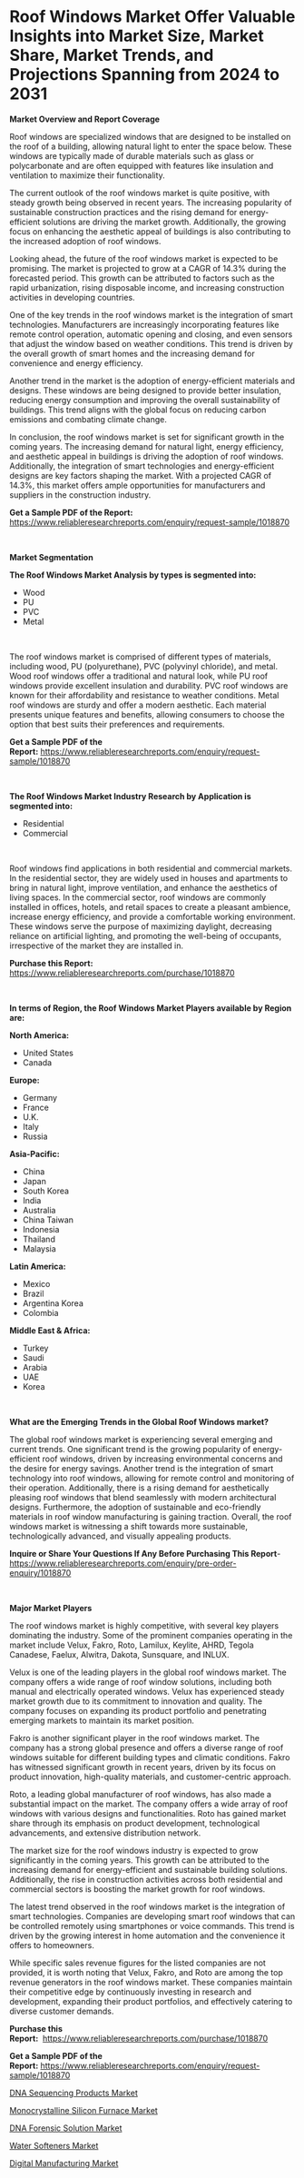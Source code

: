 <p><h1>Roof Windows Market Offer Valuable Insights into Market Size, Market Share, Market Trends, and Projections Spanning from 2024 to 2031</h1></p><p><strong>Market Overview and Report Coverage</strong></p>
<p><p>Roof windows are specialized windows that are designed to be installed on the roof of a building, allowing natural light to enter the space below. These windows are typically made of durable materials such as glass or polycarbonate and are often equipped with features like insulation and ventilation to maximize their functionality.</p><p>The current outlook of the roof windows market is quite positive, with steady growth being observed in recent years. The increasing popularity of sustainable construction practices and the rising demand for energy-efficient solutions are driving the market growth. Additionally, the growing focus on enhancing the aesthetic appeal of buildings is also contributing to the increased adoption of roof windows.</p><p>Looking ahead, the future of the roof windows market is expected to be promising. The market is projected to grow at a CAGR of 14.3% during the forecasted period. This growth can be attributed to factors such as the rapid urbanization, rising disposable income, and increasing construction activities in developing countries.</p><p>One of the key trends in the roof windows market is the integration of smart technologies. Manufacturers are increasingly incorporating features like remote control operation, automatic opening and closing, and even sensors that adjust the window based on weather conditions. This trend is driven by the overall growth of smart homes and the increasing demand for convenience and energy efficiency.</p><p>Another trend in the market is the adoption of energy-efficient materials and designs. These windows are being designed to provide better insulation, reducing energy consumption and improving the overall sustainability of buildings. This trend aligns with the global focus on reducing carbon emissions and combating climate change.</p><p>In conclusion, the roof windows market is set for significant growth in the coming years. The increasing demand for natural light, energy efficiency, and aesthetic appeal in buildings is driving the adoption of roof windows. Additionally, the integration of smart technologies and energy-efficient designs are key factors shaping the market. With a projected CAGR of 14.3%, this market offers ample opportunities for manufacturers and suppliers in the construction industry.</p></p>
<p><strong>Get a Sample PDF of the Report:</strong> <a href="https://www.reliableresearchreports.com/enquiry/request-sample/1018870">https://www.reliableresearchreports.com/enquiry/request-sample/1018870</a></p>
<p>&nbsp;</p>
<p><strong>Market Segmentation</strong></p>
<p><strong>The Roof Windows Market Analysis by types is segmented into:</strong></p>
<p><ul><li>Wood</li><li>PU</li><li>PVC</li><li>Metal</li></ul></p>
<p>&nbsp;</p>
<p><p>The roof windows market is comprised of different types of materials, including wood, PU (polyurethane), PVC (polyvinyl chloride), and metal. Wood roof windows offer a traditional and natural look, while PU roof windows provide excellent insulation and durability. PVC roof windows are known for their affordability and resistance to weather conditions. Metal roof windows are sturdy and offer a modern aesthetic. Each material presents unique features and benefits, allowing consumers to choose the option that best suits their preferences and requirements.</p></p>
<p><strong>Get a Sample PDF of the Report:</strong>&nbsp;<a href="https://www.reliableresearchreports.com/enquiry/request-sample/1018870">https://www.reliableresearchreports.com/enquiry/request-sample/1018870</a></p>
<p>&nbsp;</p>
<p><strong>The Roof Windows Market Industry Research by Application is segmented into:</strong></p>
<p><ul><li>Residential</li><li>Commercial</li></ul></p>
<p>&nbsp;</p>
<p><p>Roof windows find applications in both residential and commercial markets. In the residential sector, they are widely used in houses and apartments to bring in natural light, improve ventilation, and enhance the aesthetics of living spaces. In the commercial sector, roof windows are commonly installed in offices, hotels, and retail spaces to create a pleasant ambience, increase energy efficiency, and provide a comfortable working environment. These windows serve the purpose of maximizing daylight, decreasing reliance on artificial lighting, and promoting the well-being of occupants, irrespective of the market they are installed in.</p></p>
<p><strong>Purchase this Report:</strong>&nbsp; <a href="https://www.reliableresearchreports.com/purchase/1018870">https://www.reliableresearchreports.com/purchase/1018870</a></p>
<p>&nbsp;</p>
<p><strong>In terms of Region, the Roof Windows Market Players available by Region are:</strong></p>
<p>
    <p> <strong> North America: </strong>
        <ul>
            <li>United States</li>
            <li>Canada</li>
        </ul>
        </p> 
    <p> <strong> Europe: </strong>
        <ul>
            <li>Germany</li>
            <li>France</li>
            <li>U.K.</li>
            <li>Italy</li>
            <li>Russia</li>
        </ul>
        </p> 
    <p> <strong> Asia-Pacific: </strong>
        <ul>
            <li>China</li>
            <li>Japan</li>
            <li>South Korea</li>
            <li>India</li>
            <li>Australia</li>
            <li>China Taiwan</li>
            <li>Indonesia</li>
            <li>Thailand</li>
            <li>Malaysia</li>
        </ul>
        </p> 
    <p> <strong> Latin America: </strong>
        <ul>
            <li>Mexico</li>
            <li>Brazil</li>
            <li>Argentina Korea</li>
            <li>Colombia</li>
        </ul>
        </p> 
    <p> <strong> Middle East & Africa: </strong>
        <ul>
            <li>Turkey</li>
            <li>Saudi</li>
            <li>Arabia</li>
            <li>UAE</li>
            <li>Korea</li>
        </ul>
    </p>
    </p>
<p>&nbsp;</p>
<p><strong>What are the Emerging Trends in the Global Roof Windows market?</strong></p>
<p><p>The global roof windows market is experiencing several emerging and current trends. One significant trend is the growing popularity of energy-efficient roof windows, driven by increasing environmental concerns and the desire for energy savings. Another trend is the integration of smart technology into roof windows, allowing for remote control and monitoring of their operation. Additionally, there is a rising demand for aesthetically pleasing roof windows that blend seamlessly with modern architectural designs. Furthermore, the adoption of sustainable and eco-friendly materials in roof window manufacturing is gaining traction. Overall, the roof windows market is witnessing a shift towards more sustainable, technologically advanced, and visually appealing products.</p></p>
<p><strong>Inquire or Share Your Questions If Any Before Purchasing This Report</strong>- <a href="https://www.reliableresearchreports.com/enquiry/pre-order-enquiry/1018870">https://www.reliableresearchreports.com/enquiry/pre-order-enquiry/1018870</a></p>
<p>&nbsp;</p>
<p><strong>Major Market Players</strong></p>
<p><p>The roof windows market is highly competitive, with several key players dominating the industry. Some of the prominent companies operating in the market include Velux, Fakro, Roto, Lamilux, Keylite, AHRD, Tegola Canadese, Faelux, Alwitra, Dakota, Sunsquare, and INLUX.</p><p>Velux is one of the leading players in the global roof windows market. The company offers a wide range of roof window solutions, including both manual and electrically operated windows. Velux has experienced steady market growth due to its commitment to innovation and quality. The company focuses on expanding its product portfolio and penetrating emerging markets to maintain its market position.</p><p>Fakro is another significant player in the roof windows market. The company has a strong global presence and offers a diverse range of roof windows suitable for different building types and climatic conditions. Fakro has witnessed significant growth in recent years, driven by its focus on product innovation, high-quality materials, and customer-centric approach.</p><p>Roto, a leading global manufacturer of roof windows, has also made a substantial impact on the market. The company offers a wide array of roof windows with various designs and functionalities. Roto has gained market share through its emphasis on product development, technological advancements, and extensive distribution network.</p><p>The market size for the roof windows industry is expected to grow significantly in the coming years. This growth can be attributed to the increasing demand for energy-efficient and sustainable building solutions. Additionally, the rise in construction activities across both residential and commercial sectors is boosting the market growth for roof windows.</p><p>The latest trend observed in the roof windows market is the integration of smart technologies. Companies are developing smart roof windows that can be controlled remotely using smartphones or voice commands. This trend is driven by the growing interest in home automation and the convenience it offers to homeowners.</p><p>While specific sales revenue figures for the listed companies are not provided, it is worth noting that Velux, Fakro, and Roto are among the top revenue generators in the roof windows market. These companies maintain their competitive edge by continuously investing in research and development, expanding their product portfolios, and effectively catering to diverse customer demands.</p></p>
<p><strong>Purchase this Report:</strong>&nbsp;&nbsp;<a href="https://www.reliableresearchreports.com/purchase/1018870">https://www.reliableresearchreports.com/purchase/1018870</a></p>
<p></p>
<p><strong>Get a Sample PDF of the Report:</strong>&nbsp;<a href="https://www.reliableresearchreports.com/enquiry/request-sample/1018870">https://www.reliableresearchreports.com/enquiry/request-sample/1018870</a></p>
<p><p><a href="https://medium.com/@christinegreen87/dna-sequencing-products-market-size-and-market-trends-complete-industry-overview-2023-to-2030-dd96525f7c8b">DNA Sequencing Products Market</a></p><p><a href="https://github.com/aashishrp/Market-Research-Report-List-1/blob/main/monocrystalline-silicon-furnace-market.md">Monocrystalline Silicon Furnace Market</a></p><p><a href="https://medium.com/@christinegreen87/decoding-dna-forensic-solution-market-metrics-market-share-trends-and-growth-patterns-cdf98e06d041">DNA Forensic Solution Market</a></p><p><a href="https://github.com/rahu1506/Market-Research-Report-List-2/blob/main/water-softeners-market.md">Water Softeners Market</a></p><p><a href="https://medium.com/@christinegreen87/digital-manufacturing-market-trends-and-market-analysis-forecasted-for-period-2023-2030-151517d471d6">Digital Manufacturing Market</a></p></p>